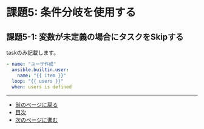 # 課題5: 条件分岐を使用する

## 課題5-1: 変数が未定義の場合にタスクをSkipする

taskのみ記載します。

```yaml
- name: "ユーザ作成"
  ansible.builtin.user:
    name: "{{ item }}"
  loop: "{{ users }}"
  when: users is defined
```

---

- [前のページに戻る](step6.md)
- [目次](README.md)
- [次のページに進む](step7.md)

